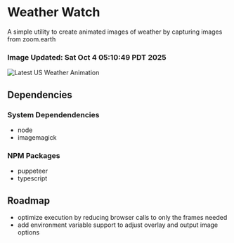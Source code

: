 # Weather Watch

A simple utility to create animated images of weather by capturing images from zoom.earth

### Image Updated: Sat Oct  4 05:10:49 PDT 2025

![Latest US Weather Animation](animations/2025-10-04.webp)

## Dependencies
### System Dependendencies
* node
* imagemagick
### NPM Packages
* puppeteer
* typescript

## Roadmap
* optimize execution by reducing browser calls to only the frames needed
* add environment variable support to adjust overlay and output image options
